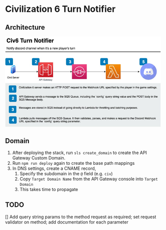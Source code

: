 # Civilization 6 Turn Notifier

## Architecture

![architecture diagram](https://raw.githubusercontent.com/brettstack/civ6-play-by-cloud-turn-notifier/master/architecture-diagram.jpg)

## Domain

1. After deploying the stack, run `sls create_domain` to create the API Gateway Custom Domain.
2. Run `npm run deploy` again to create the base path mappings
3. In DNS settings, create a CNAME record, 
   1. Specify the subdomain in the `@` field (e.g. `civ`)
   2. Copy `Target Domain Name` from the API Gateway console into `Target Domain`
   3. This takes time to propagate

## TODO
[] Add query string params to the method request as required; set request validator on method; add documentation for each parameter

